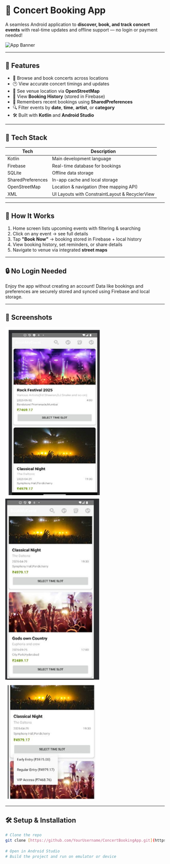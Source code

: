 # 🎵 Concert Booking App

A seamless Android application to **discover, book, and track concert events** with real-time updates and offline support — no login or payment needed!

![App Banner](https://user-images.githubusercontent.com/your-username/banner-image.png) <!-- Replace or remove -->

---

## 📱 Features

- 🎫 Browse and book concerts across locations
- 🕐 View accurate concert timings and updates
- 📍 See venue location via **OpenStreetMap**
- 🔁 View **Booking History** (stored in Firebase)
- 🧠 Remembers recent bookings using **SharedPreferences**
- 🔍 Filter events by **date**, **time**, **artist**, or **category**
- 🛠 Built with **Kotlin** and **Android Studio**

---

## 🧰 Tech Stack

| Tech            | Description                                     |
|-----------------|-------------------------------------------------|
| Kotlin          | Main development language                      |
| Firebase        | Real-time database for bookings                |
| SQLite          | Offline data storage                          |
| SharedPreferences | In-app cache and local storage              |
| OpenStreetMap   | Location & navigation (free mapping API)       |
| XML             | UI Layouts with ConstraintLayout & RecyclerView |

---

## 🚀 How It Works

1. Home screen lists upcoming events with filtering & searching
2. Click on any event → see full details
3. Tap **"Book Now"** → booking stored in Firebase + local history
4. View booking history, set reminders, or share details
5. Navigate to venue via integrated **street maps**

---

## 🔒 No Login Needed

Enjoy the app without creating an account! Data like bookings and preferences are securely stored and synced using Firebase and local storage.

---

## 📸 Screenshots

<!-- Replace with actual image links -->
<img src="Screenshot 2025-07-21 151017.png" width="300"/> <img src="Screenshot 2025-07-21 151228.png" width="300"/> <img src="Screenshot 2025-07-21 151308.png" width="300"/>

---

## 🛠 Setup & Installation

```bash
# Clone the repo
git clone [https://github.com/YourUsername/ConcertBookingApp.git](https://github.com/Sanjeeth-Prakash/Concert-Booking-App.git)

# Open in Android Studio
# Build the project and run on emulator or device
